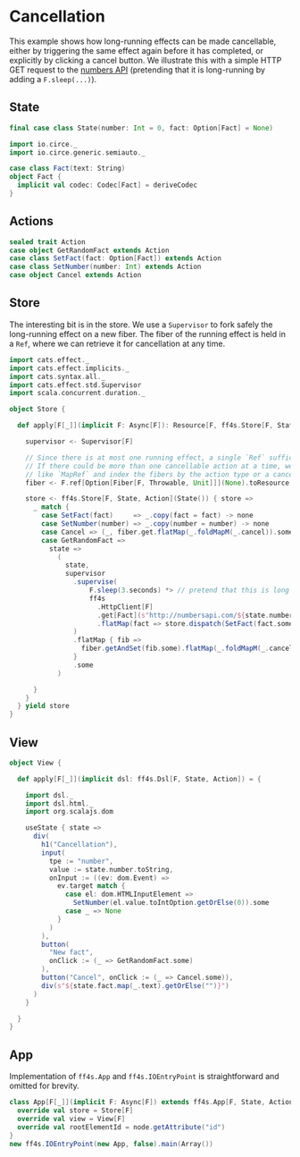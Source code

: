 # Cancellation

This example shows how long-running effects can be made cancellable, either by triggering the same effect again before it has completed, or explicitly by clicking a cancel button. We illustrate this with a simple HTTP GET request to the [numbers API](http://numbersapi.com/) (pretending that it is long-running by adding a `F.sleep(...)`).

## State

```scala mdoc:js:shared
final case class State(number: Int = 0, fact: Option[Fact] = None)
```

```scala mdoc:js:shared
import io.circe._
import io.circe.generic.semiauto._

case class Fact(text: String)
object Fact {
  implicit val codec: Codec[Fact] = deriveCodec
}
```

## Actions

```scala mdoc:js:shared
sealed trait Action
case object GetRandomFact extends Action
case class SetFact(fact: Option[Fact]) extends Action
case class SetNumber(number: Int) extends Action
case object Cancel extends Action
```

## Store

The interesting bit is in the store. We use a `Supervisor` to fork safely the long-running effect on a new fiber. The fiber of the running effect is held in a `Ref`, where we can retrieve it for cancellation at any time.

```scala mdoc:js:shared
import cats.effect._
import cats.effect.implicits._
import cats.syntax.all._
import cats.effect.std.Supervisor
import scala.concurrent.duration._

object Store {

  def apply[F[_]](implicit F: Async[F]): Resource[F, ff4s.Store[F, State, Action]] = for {

    supervisor <- Supervisor[F]

    // Since there is at most one running effect, a single `Ref` suffices.
    // If there could be more than one cancellable action at a time, we would use something
    // like `MapRef` and index the fibers by the action type or a cancellation token.
    fiber <- F.ref[Option[Fiber[F, Throwable, Unit]]](None).toResource

    store <- ff4s.Store[F, State, Action](State()) { store =>
      _ match {
        case SetFact(fact)     => _.copy(fact = fact) -> none
        case SetNumber(number) => _.copy(number = number) -> none
        case Cancel => (_, fiber.get.flatMap(_.foldMapM(_.cancel)).some)
        case GetRandomFact =>
          state =>
            (
              state,
              supervisor
                .supervise(
                    F.sleep(3.seconds) *> // pretend that this is long running
                    ff4s
                      .HttpClient[F]
                      .get[Fact](s"http://numbersapi.com/${state.number}?json")
                      .flatMap(fact => store.dispatch(SetFact(fact.some)))
                )
                .flatMap { fib =>
                  fiber.getAndSet(fib.some).flatMap(_.foldMapM(_.cancel)) // cancel running request, if any, and store fiber of new request
                }
                .some
            )

      }
    }
  } yield store
}
```

## View

```scala mdoc:js:shared
object View {

  def apply[F[_]](implicit dsl: ff4s.Dsl[F, State, Action]) = {

    import dsl._
    import dsl.html._
    import org.scalajs.dom

    useState { state =>
      div(
        h1("Cancellation"),
        input(
          tpe := "number",
          value := state.number.toString,
          onInput := ((ev: dom.Event) =>
            ev.target match {
              case el: dom.HTMLInputElement =>
                SetNumber(el.value.toIntOption.getOrElse(0)).some
              case _ => None
            }
          )
        ),
        button(
          "New fact",
          onClick := (_ => GetRandomFact.some)
        ),
        button("Cancel", onClick := (_ => Cancel.some)),
        div(s"${state.fact.map(_.text).getOrElse("")}")
      )
    }

  }
}
```

## App

Implementation of `ff4s.App` and `ff4s.IOEntryPoint` is straightforward and omitted for brevity.

```scala mdoc:js:invisible
class App[F[_]](implicit F: Async[F]) extends ff4s.App[F, State, Action] {
  override val store = Store[F]
  override val view = View[F]
  override val rootElementId = node.getAttribute("id")
}
new ff4s.IOEntryPoint(new App, false).main(Array())
```
